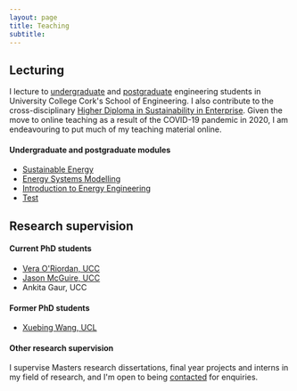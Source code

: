 ```yaml
---
layout: page
title: Teaching
subtitle:
---
```


## Lecturing
I lecture to [undergraduate](https://www.ucc.ie/en/energyeng/undergrad/) and [postgraduate](https://www.ucc.ie/en/ckr26/) engineering students in University College Cork's School of Engineering. I also contribute to the cross-disciplinary [Higher Diploma in Sustainability in Enterprise](https://www.ucc.ie/en/study/postgrad/taughtcourses/hci/hci4/).
Given the move to online teaching as a result of the COVID-19 pandemic in 2020, I am endeavouring to put much of my teaching material online.

#### Undergraduate and postgraduate modules
- [Sustainable Energy](/sustainableenergy/)
- [Energy Systems Modelling](/esm/)
- [Introduction to Energy Engineering](/enen/)
- [Test](/test/)


## Research supervision

#### Current PhD students
- [Vera O'Riordan, UCC](https://www.marei.ie/people/vera-oriordan/)
- [Jason McGuire, UCC](https://www.marei.ie/people/jason-mc-guire/)
- Ankita Gaur, UCC


#### Former PhD students
- [Xuebing Wang, UCL](https://discovery.ucl.ac.uk/id/eprint/10053998/)

#### Other research supervision
I supervise Masters research dissertations, final year projects and interns in my field of research, and I'm open to being [contacted](mailto:h.daly@ucc.ie) for enquiries.
